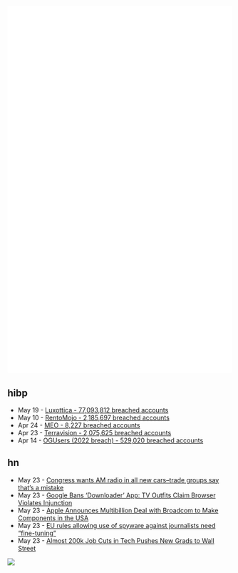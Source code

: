 ![Metrics](https://raw.githubusercontent.com/phixion/phixion/master/metrics.svg)

## hibp

<!--
for https://github.com/phixion/phixion/blob/main/.github/workflows/feeds.yml
-->
<!--START_SECTION:haveibeenpwnd-->
- May 19 - [Luxottica - 77,093,812 breached accounts](https://haveibeenpwned.com/PwnedWebsites#Luxottica)
- May 10 - [RentoMojo - 2,185,697 breached accounts](https://haveibeenpwned.com/PwnedWebsites#RentoMojo)
- Apr 24 - [MEO - 8,227 breached accounts](https://haveibeenpwned.com/PwnedWebsites#MEO)
- Apr 23 - [Terravision - 2,075,625 breached accounts](https://haveibeenpwned.com/PwnedWebsites#Terravision)
- Apr 14 - [OGUsers (2022 breach) - 529,020 breached accounts](https://haveibeenpwned.com/PwnedWebsites#OGUsers2022)
<!--END_SECTION:haveibeenpwnd-->

## hn

<!--
for https://github.com/phixion/phixion/blob/main/.github/workflows/feeds.yml
-->
<!--START_SECTION:hn-->
- May 23 - [Congress wants AM radio in all new cars–trade groups say that’s a mistake](https://arstechnica.com/cars/2023/05/ev-advocates-join-tech-groups-and-automakers-to-oppose-am-radio-mandate/)
- May 23 - [Google Bans ‘Downloader’ App: TV Outfits Claim Browser Violates Injunction](https://torrentfreak.com/google-bans-downloader-app-tv-outfits-claim-browser-violates-injunction-230523/)
- May 23 - [Apple Announces Multibillion Deal with Broadcom to Make Components in the USA](https://www.macrumors.com/2023/05/23/apple-announces-deal-to-make-components-in-the-usa/)
- May 23 - [EU rules allowing use of spyware against journalists need “fine-tuning”](https://www.statewatch.org/news/2023/may/eu-rules-allowing-exceptional-use-of-spyware-against-journalists-need-fine-tuning/)
- May 23 - [Almost 200k Job Cuts in Tech Pushes New Grads to Wall Street](https://www.bloomberg.com/news/articles/2023-05-23/how-to-get-a-job-in-2023-young-workers-eye-finance-with-tech-struggling)
<!--END_SECTION:hn-->

<!--
for https://yhype.me
-->
![](https://hit.yhype.me/github/profile?user_id=13013670)
